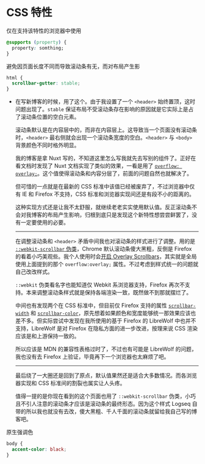 # CSS 特性

仅在支持该特性的浏览器中使用

  ```css
  @supports (property) {
    property: somthing;
  }
  ```

避免因页面长度不同而导致滚动条有无，而对布局产生影

  ```css
  html {
    scrollbar-gutter: stable;
  }
  ```

- 在写新博客的时候，用了这个。由于我设置了一个 `<header>` 始终置顶，这时问题出现了。`stable` 保证布局不受滚动条存在影响的原因就是它实际上是占了滚动条位置的空白元素。

  滚动条默认是在内容层中的，而非在内容层上。这导致当一个页面没有滚动条时，`<header>` 最右侧就会出现一个滚动条宽度的空白。`<header>` 与 `<body>` 背景颜色不同时格外明显。

   我的博客是拿 Nuxt 写的，不知道这里怎么写我就先去写别的组件了。正好在看文档时发现了 Nuxt 文档实现了类似的效果，一看是用了 [`overflow: overlay;`](https://developer.mozilla.org/zh-CN/docs/Web/CSS/overflow)。这个值使得滚动条和内容分层了，前面的问题自然也就解决了。

   但可惜的一点就是在最新的 CSS 标准中该值已经被废弃了，不过浏览器中仅有 IE 和 Firefox 不支持，CSS 标准和浏览器实现间还是有段不小的距离的。

   这种实现方式还是让我不太舒服，就继续老老实实使用默认值。反正滚动条不会对我博客的布局产生影响，归根到底只是发现这个新特性想尝尝鲜罢了，没有一定要使用的必要。

   -----

  在调整滚动条和 `<header>` 矛盾中间我也对滚动条的样式进行了调整。用的是 [`::webkit-scrollbar` 伪类](https://developer.mozilla.org/zh-CN/docs/Web/CSS/::-webkit-scrollbar)，Chrome 默认滚动条傻大黑粗，反倒是 Firefox 的看着小巧美观些。我个人使用时会[开启 Overlay Scrollbars](chrome://flags/#overlay-scrollbars)，其实就是全局使用上面提到的那个 `overflow:overlay;` 属性。不过考虑到样式统一的问题就自己改改样式。

  `::webkit` 伪类看名字也能知道仅 Webkit 系浏览器支持，Firefox 再次不支持。本来调整滚动条样式就是保持各端渲染一致，既然做不到那就摆烂了。

  中间也有发现两个在 CSS 标准中，但目前仅 Firefox 支持的属性 [`scrollbar-width`](https://developer.mozilla.org/zh-CN/docs/Web/CSS/scrollbar-width) 和 [`scrollbar-color`](https://developer.mozilla.org/zh-CN/docs/Web/CSS/scrollbar-color)，原先想着如果颜色和宽度能够统一那效果应该也差不多。但实际尝试中发现在我所使用的基于 Firefox 的 LibreWolf 中也并不支持，LibreWolf 是对 Firefox 在隐私方面的进一步改进，按理来说 CSS 渲染应该是和上游保持一致的。

  所以应该是 MDN 的兼容性表格过时了，不过也有可能是 LibreWolf 的问题，我也没有去 Firefox 上验证，毕竟再下一个浏览器也太麻烦了吧。

   -----

  最后绕了一大圈还是回到了原点，默认值果然还是适合大多数情况。而各浏览器实现和 CSS 标准间的割裂也属实让人头疼。
  
  值得一提的是你现在看到的这个页面也用了 `::webkit-scrollbar` 伪类，小巧且不引人注意的滚动条才应该是滚动条的最终形态。因为这个样式 Logseq 自带的所以我也就没有去改，傻大黑粗、千人千面的滚动条就留给我自己写的博客吧。

原生强调色

  ```css
  body {
    accent-color: black;
  }
  ```
